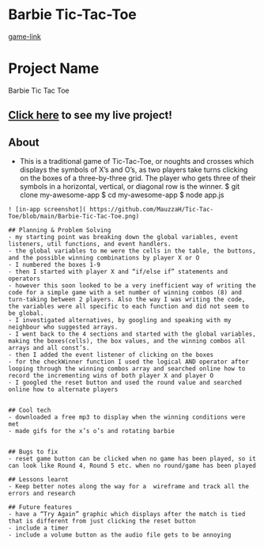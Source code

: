 # Barbie Tic-Tac-Toe
[game-link](https://mauzzah.github.io/Tic-Tac-Toe/)

# Project Name
Barbie Tic Tac Toe

## [Click here](#) to see my live project!

## About
- This is a traditional game of Tic-Tac-Toe, or noughts and crosses which displays the symbols of X’s and O’s, as two players take turns clicking on the boxes of a three-by-three grid. The player who gets three of their symbols in a horizontal, vertical, or diagonal row is the winner.
$ git clone my-awesome-app
$ cd my-awesome-app
$ node app.js
```
! [in-app screenshot]( https://github.com/MauzzaH/Tic-Tac-Toe/blob/main/Barbie-Tic-Tac-Toe.png)

## Planning & Problem Solving
- my starting point was breaking down the global variables, event listeners, util functions, and event handlers.  
- the global variables to me were the cells in the table, the buttons, and the possible winning combinations by player X or O
- I numbered the boxes 1-9
- then I started with player X and “if/else if” statements and operators
- however this soon looked to be a very inefficient way of writing the code for a simple game with a set number of winning combos (8) and turn-taking between 2 players. Also the way I was writing the code, the variables were all specific to each function and did not seem to be global.
- I investigated alternatives, by googling and speaking with my neighbour who suggested arrays. 
- I went back to the 4 sections and started with the global variables, making the boxes(cells), the box values, and the winning combos all arrays and all const’s.
- then I added the event listener of clicking on the boxes
- for the checkWinner function I used the logical AND operator after looping through the winning combos array and searched online how to record the incrementing wins of both player X and player O
- I googled the reset button and used the round value and searched online how to alternate players


## Cool tech
- downloaded a free mp3 to display when the winning conditions were met
- made gifs for the x’s o’s and rotating barbie


## Bugs to fix
- reset game button can be clicked when no game has been played, so it can look like Round 4, Round 5 etc. when no round/game has been played

## Lessons learnt
- Keep better notes along the way for a  wireframe and track all the errors and research 

## Future features
- have a “Try Again” graphic which displays after the match is tied that is different from just clicking the reset button
- include a timer
- include a volume button as the audio file gets to be annoying














